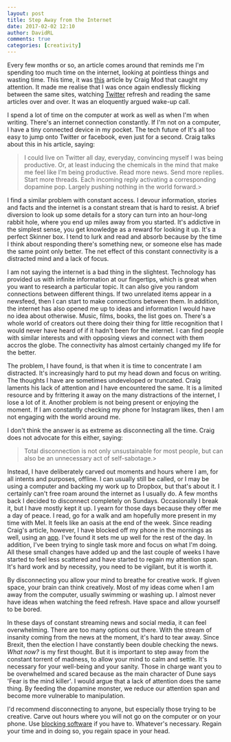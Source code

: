 ```yaml
---  
layout: post  
title: Step Away from the Internet  
date: 2017-02-02 12:10  
author: DavidRL  
comments: true  
categories: [creativity]  
---  
```

Every few months or so, an article comes around that reminds me I'm spending too much time on the internet, looking at pointless things and wasting time. This time, it was <a href="https://backchannel.com/how-i-got-my-attention-back-c7fc9297d347#.ggm3ob4j1">this</a> article by Craig Mod that caught my attention. It made me realise that I was once again endlessly flicking between the same sites, watching <a href="http://twitter.com/davidralphlewis">Twitter</a> refresh and reading the same articles over and over. It was an eloquently argued wake-up call.  

I spend a lot of time on the computer at work as well as when I'm when writing. There's an internet connection constantly. If I'm not on a computer, I have a tiny connected device in my pocket. The tech future of It's all too easy to jump onto Twitter or facebook, even just for a second. Craig talks about this in his article, saying:  

<!--more-->  

> I could live on Twitter all day, everyday, convincing myself I was being productive. Or, at least inducing the chemicals in the mind that make me feel like I’m being productive. Read more news. Send more replies. Start more threads. Each incoming reply activating a corresponding dopamine pop. Largely pushing nothing in the world forward.>  

I find a similar problem with constant access. I devour information, stories and facts and the internet is a constant stream that is hard to resist. A brief diversion to look up some details for a story can turn into an hour-long rabbit hole, where you end up miles away from you started. It's addictive in the simplest sense, you get knowledge as a reward for looking it up. It's a perfect Skinner box. I tend to lurk and read and absorb because by the time I think about responding there's something new, or someone else has made the same point only better. The net effect of this constant connectivity is a distracted mind and a lack of focus.  

I am not saying the internet is a bad thing in the slightest. Technology has provided us with infinite information at our fingertips, which is great when you want to research a particular topic. It can also give you random connections between different things. If two unrelated items appear in a newsfeed, then I can start to make connections between them. In addition, the internet has also opened me up to ideas and information I would have no idea about otherwise. Music, films, books, the list goes on. There's a whole world of creators out there doing their thing for little recognition that I would never have heard of if it hadn't been for the internet. I can find people with similar interests and with opposing views and connect with them accros the globe. The connectivity has almost certainly changed my life for the better.  

The problem, I have found, is that when it is time to concentrate I am distracted. It's increasingly hard to put my head down and focus on writing. The thoughts I have are sometimes undeveloped or truncated. Craig laments his lack of attention and I have encountered the same. It is a limited resource and by frittering it away on the many distractions of the internet, I lose a lot of it. Another problem is not being present or enjoying the moment. If I am constantly checking my phone for Instagram likes, then I am not engaging with the world around me.  

I don't think the answer is as extreme as disconnecting all the time. Craig does not advocate for this either, saying:  

> Total disconnection is not only unsustainable for most people, but can also be an unnecessary act of self-sabotage.>  

Instead, I have deliberately carved out moments and hours where I am, for all intents and purposes, offline. I can usually still be called, or I may be using a computer and backing my work up to Dropbox, but that's about it. I certainly can't free roam around the internet as I usually do. A few months back I decided to disconnect completely on Sundays. Occasionally I break it, but I have mostly kept it up. I yearn for those days because they offer me a day of peace. I read, go for a walk and am hopefully more present in my time with Mel. It feels like an oasis at the end of the week. Since reading Craig's article, however, I have blocked off my phone in the mornings as well, using an <a href="http://offtime.co/">app</a>. I've found it sets me up well for the rest of the day. In addition, I've been trying to single task more and focus on what I'm doing. All these small changes have added up and the last couple of weeks I have started to feel less scattered and have started to regain my attention span. It's hard work and by necessity, you need to be vigilant, but it is worth it.  

By disconnecting you allow your mind to breathe for creative work. If given space, your brain can think creatively. Most of my ideas come when I am away from the computer, usually swimming or washing up. I almost never have ideas when watching the feed refresh. Have space and allow yourself to be bored.  

In these days of constant streaming news and social media, it can feel overwhelming. There are too many options out there. With the stream of insanity coming from the news at the moment, it's hard to tear away. Since Brexit, then the election I have constantly been double checking the news. *What now?* is my first thought. But it is important to step away from the constant torrent of madness, to allow your mind to calm and settle. It's necessary for your well-being and your sanity. Those in charge want you to be overwhelmed and scared because as the main character of Dune says 'Fear is the mind killer'. I would argue that a lack of attention does the same thing. By feeding the dopamine monster, we reduce our attention span and become more vulnerable to manipulation.  

I'd recommend disconnecting to anyone, but especially those trying to be creative. Carve out hours where you will not go on the computer or on your phone. Use <a href="http://www.wips.com/news/detail/31/block-site-work-and-don-t-be-disturbed">blocking software</a> if you have to. Whatever's necessary. Regain your time and in doing so, you regain space in your head.  
